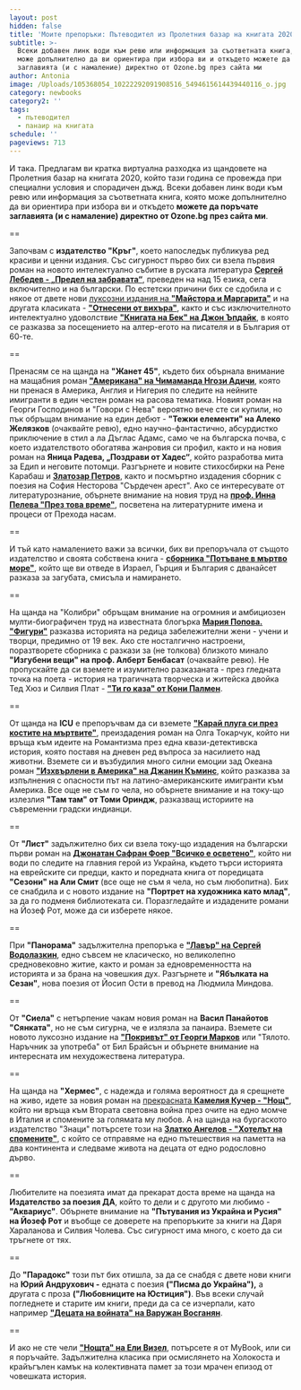 ```yaml
---
layout: post
hidden: false
title: 'Моите препоръки: Пътеводител из Пролетния базар на книгата 2020'
subtitle: >-
  Всеки добавен линк води към ревю или информация за съответната книга, която
  може допълнително да ви ориентира при избора ви и откъдето можете да поръчате
  заглавията (и с намаление) директно от Ozone.bg през сайта ми
author: Antonia
image: /Uploads/105368054_10222292091908516_5494615614439440116_o.jpg
category: newbooks
category2: ''
tags:
  - пътеводител
  - панаир на книгата
schedule: ''
pageviews: 713
---
```

И така. Предлагам ви кратка виртуална разходка из щандовете на Пролетния базар на книгата 2020, който тази година се провежда при специални условия и спорадичен дъжд. Всеки добавен линк води към ревю или информация за съответната книга, която може допълнително да ви ориентира при избора ви и откъдето **можете да поръчате заглавията (и с намаление) директно от Ozone.bg през сайта ми**.

\==

Започвам с **издателство "Кръг"**, коeто напоследък публикува ред красиви и ценни издания. Със сигурност първо бих си взела първия роман на новото интелектуално събитие в руската литература **[Сергей Лебедев - „Предел на забравата“](https://literaturnirazgovori.com/newbooks/2020/06/22/10-58-%D1%81%D1%8A%D0%B1%D0%B8%D1%82%D0%B8%D0%B5%D1%82%D0%BE-%D0%BF%D1%80%D0%B5%D0%B4%D0%B5%D0%BB-%D0%BD%D0%B0-%D0%B7%D0%B0%D0%B1%D1%80%D0%B0%D0%B2%D0%B0%D1%82%D0%B0-%D0%BE%D1%82-%D1%81%D0%B5%D1%80%D0%B3%D0%B5%D0%B9-%D0%BB%D0%B5%D0%B1%D0%B5%D0%B4%D0%B5%D0%B2-%D0%B8%D0%B7%D0%BB%D0%B8%D0%B7%D0%B0-%D0%B8-%D0%BD%D0%B0-%D0%B1%D1%8A%D0%BB%D0%B3%D0%B0%D1%80%D1%81%D0%BA%D0%B8.html)**, преведен на над 15 езика, сега включително и на български. По естетски причини бих се сдобила и с някое от двете нови [луксозни издания на **"Майстора и Маргарита"**](https://literaturnirazgovori.com/interviews/2020/05/12/12-26-%D0%BC%D0%B0%D0%B9%D1%81%D1%82%D0%BE%D1%80%D0%B0-%D0%B8-%D0%BC%D0%B0%D1%80%D0%B3%D0%B0%D1%80%D0%B8%D1%82%D0%B0-%D0%B2-%D0%B4%D0%B2%D0%B5-%D0%B7%D0%B0%D1%81%D0%BB%D1%83%D0%B6%D0%B5%D0%BD%D0%B8-%D0%B1%D0%B8%D0%B1%D0%BB%D0%B8%D0%BE%D1%84%D0%B8%D0%BB%D1%81%D0%BA%D0%B8-%D0%B8%D0%B7%D0%B4%D0%B0%D0%BD%D0%B8%D1%8F-%D0%BD%D0%B0-%D0%B8%D0%B7%D0%B4-%D0%BA%D1%80%D1%8A%D0%B3.html) и на другата класиката - **["Отнесени от вихъра"](https://literaturnirazgovori.com/newbooks/2020/06/12/10-58-%D0%BE%D1%82%D0%BD%D0%B5%D1%81%D0%B5%D0%BD%D0%B8-%D0%BE%D1%82-%D0%B2%D0%B8%D1%85%D1%8A%D1%80%D0%B0-%D0%B2-%D0%BD%D0%BE%D0%B2%D0%BE-%D0%B5%D1%81%D1%82%D0%B5%D1%82%D1%81%D0%BA%D0%BE-%D0%B8%D0%B7%D0%B4%D0%B0%D0%BD%D0%B8%D0%B5-%D0%B2-%D0%B4%D0%B2%D0%B0-%D1%82%D0%BE%D0%BC%D0%B0.html)**, както и със изключителното интелектуално удоволствие **["Книгата на Бек" на Джон Ъпдайк](https://literaturnirazgovori.com/bookreviews/2020/04/28/12-09-%D0%BA%D0%BE%D0%B3%D0%B0%D1%82%D0%BE-%D0%B4%D0%B6%D0%BE%D0%BD-%D1%8A%D0%BF%D0%B4%D0%B0%D0%B9%D0%BA-%D1%81%D1%82%D0%B0%D0%BD%D0%B0-%D1%85%D0%B5%D0%BD%D1%80%D0%B8-%D0%B1%D0%B5%D0%BA-%D0%B8-%D1%81%D0%B5-%D1%80%D0%B0%D0%B7%D1%85%D0%BE%D0%B4%D0%B8-%D0%B8-%D0%B4%D0%BE-%D0%B1%D1%8A%D0%BB%D0%B3%D0%B0%D1%80%D0%B8%D1%8F.html)**, в която се разказва за посещението на алтер-егото на писателя и в България от 60-те.

\==

Пренасям се на щанда на **"Жанет 45"**, където бих обърнала внимание на мащабния роман **["Американа" на Чимаманда Нгози Адичи](https://literaturnirazgovori.com/bookreviews/2020/06/03/10-53-%D1%80%D0%B5%D1%86%D0%B5%D0%BD%D0%B7%D0%B8%D1%8F-%D0%B0%D0%BC%D0%B5%D1%80%D0%B8%D0%BA%D0%B0%D0%BD%D0%B0-na-%D1%87%D0%B8%D0%BC%D0%B0%D0%BC%D0%B0%D0%BD%D0%B4%D0%B0-%D0%BD%D0%B3%D0%BE%D0%B7%D0%B8-%D0%B0%D0%B4%D0%B8%D1%87%D0%B8-%D0%B5%D0%B4%D0%B8%D0%BD-%D1%87%D0%B5%D1%81%D1%82%D0%B5%D0%BD-%D1%80%D0%BE%D0%BC%D0%B0%D0%BD-%D0%BD%D0%B0-%D1%80%D0%B0%D1%81%D0%BE%D0%B2%D0%B0-%D1%82%D0%B5%D0%BC%D0%B0%D1%82%D0%B8%D0%BA%D0%B0.html)**, която ни пренася в Америка, Англия и Нигерия по следите на нейните имигранти в един честен роман на расова тематика. Новият роман на Георги Господинов и "Говори с Нева" вероятно вече сте си купили, но пък обръщам внимание на един дебют - **"Тежки елементи" на Алеко Желязков** (очаквайте ревю), едно научно-фантастично, абсурдистко приключение в стил а ла Дъглас Адамс, само че на българска почва, с което издателството обогатява жанровия си профил, както и на новия роман на **Яница Радева, „Поздрави от Хадес“**, който разработва мита за Едип и неговите потомци. Разгърнете и новите стихосбирки на Рене Карабаш и **[Златозар Петров](https://literaturnirazgovori.com/interviews/2020/06/15/14-01-%D0%B7%D0%BB%D0%B0%D1%82%D0%BE%D0%B7%D0%B0%D1%80-%D0%BF%D0%B5%D1%82%D1%80%D0%BE%D0%B2-%D0%B2-%D1%80%D0%B0%D0%B7%D0%B3%D0%BE%D0%B2%D0%BE%D1%80-%D0%B7%D0%B0-%D0%BF%D0%BE%D1%81%D0%BB%D0%B5%D0%B4%D0%BD%D0%B8%D1%82%D0%B5-%D1%81%D0%B8-%D0%BF%D0%BE%D0%B5%D1%82%D0%B8%D1%87%D0%BD%D0%B8-%D0%BA%D0%BD%D0%B8%D0%B3%D0%B8-%D0%B2%D1%81%D0%B8%D1%87%D0%BA%D0%BE-%D0%B5-%D1%81%D0%BF%D1%80%D0%B0%D0%B2%D0%B5%D0%B4%D0%BB%D0%B8%D0%B2%D0%BE.html)**, както и посмъртно издадения сборник с поезия на София Несторова "Сърдечен арест". Ако се интересувате от литературознание, обърнете внимание на новия труд на **[проф. Инна Пелева "През това време"](https://literaturnirazgovori.com/newbooks/2020/06/13/10-05-%D0%BF%D1%80%D0%B5%D0%B7-%D1%82%D0%BE%D0%B2%D0%B0-%D0%B2%D1%80%D0%B5%D0%BC%D0%B5-%D0%BD%D0%BE%D0%B2%D0%B0-%D0%BA%D0%BD%D0%B8%D0%B3%D0%B0-%D0%BD%D0%B0-%D0%BF%D1%80%D0%BE%D1%84-%D0%B8%D0%BD%D0%BD%D0%B0-%D0%BF%D0%B5%D0%BB%D0%B5%D0%B2%D0%B0-%D0%B7%D0%B0-%D0%BB%D0%B8%D1%82%D0%B5%D1%80%D0%B0%D1%82%D1%83%D1%80%D0%B0%D1%82%D0%B0-%D0%BE%D1%82-%D0%BF%D1%80%D0%B5%D1%85%D0%BE%D0%B4%D0%B0-%D0%B4%D0%BE-%D0%B4%D0%BD%D0%B5%D1%81.html)**, посветена на литературните имена и процеси от Прехода насам.

\==

И тъй като намалението важи за всички, бих ви препоръчала от същото издателство и своята собствена книга - **[сборника "Потъване в мъртво море"](https://literaturnirazgovori.com/category/mybooks)**, който ще ви отведе в Израел, Гърция и България с дванайсет разказа за загубата, смисъла и намирането. 

\==

На щанда на "Колибри" обръщам внимание на огромния и амбициозен мулти-биографичен труд на известната блогърка **[Мария Попова. "Фигури"](https://literaturnirazgovori.com/bookreviews/2020/06/17/13-59-%D1%80%D0%B5%D1%86%D0%B5%D0%BD%D0%B7%D0%B8%D1%8F-%D1%84%D0%B8%D0%B3%D1%83%D1%80%D0%B8-%D1%84%D0%B5%D0%BC%D0%B8%D0%BD%D0%B8%D1%81%D1%82%D0%B8%D1%87%D0%BD%D0%BE-%D1%83%D1%80%D0%B0%D0%BD%D0%B8%D1%87%D0%BD%D0%B0%D1%82%D0%B0-%D0%B8%D1%81%D1%82%D0%BE%D1%80%D0%B8%D1%8F-%D0%BD%D0%B0-%D0%BD%D1%8F%D0%BA%D0%BE%D0%BB%D0%BA%D0%BE-%D0%B7%D0%B0%D0%B1%D0%B5%D0%BB%D0%B5%D0%B6%D0%B8%D1%82%D0%B5%D0%BB%D0%BD%D0%B8-%D0%B6%D0%B5%D0%BD%D0%B8.html)** разказва историята на редица забележителни жени - учени и творци, предимно от 19 век. Ако сте носталгично настроени, поразтворете сборника с разкази за (не толкова) близкото минало **"Изгубени вещи" на проф. Алберт Бенбасат** (очаквайте ревю). Не пропускайте да си вземете и изумително разказаната - през гледната точка на поета - история на трагичната творческа и житейска двойка Тед Хюз и Силвия Плат - **["Ти го каза" от Кони Палмен](https://literaturnirazgovori.com/bookreviews/2020/02/11/11-37-%D1%80%D0%B5%D1%86%D0%B5%D0%BD%D0%B7%D0%B8%D1%8F-%D1%82%D0%B8-%D0%B3%D0%BE-%D0%BA%D0%B0%D0%B7%D0%B0-%D0%B8%D0%BD%D1%82%D0%B8%D0%BC%D0%BD%D0%B0%D1%82%D0%B0-%D0%B8%D1%81%D1%82%D0%BE%D1%80%D0%B8%D1%8F-%D0%BD%D0%B0-%D1%81%D0%B8%D0%BB%D0%B2%D0%B8%D1%8F-%D0%BF%D0%BB%D0%B0%D1%82-%D0%B8-%D1%82%D0%B5%D0%B4-%D1%85%D1%8E%D0%B7-%D0%B2-%D0%BD%D0%B5%D0%B3%D0%BE%D0%B2%D0%B0%D1%82%D0%B0-%D1%84%D0%B8%D0%BA%D1%86%D0%B8%D0%BE%D0%BD%D0%B0%D0%BB%D0%BD%D0%B0-%D0%B8%D0%B7%D0%BF%D0%BE%D0%B2%D0%B5%D0%B4.html)**. 

\==

От щанда на **ICU** е препоръчвам да си вземете **["Карай плуга си през костите на мъртвите"](https://literaturnirazgovori.com/bookreviews/2020/05/26/11-19-%D0%BAa%D1%80%D0%B0%D0%B9-%D0%BF%D0%BB%D1%83%D0%B3%D0%B0-%D1%81%D0%B8-%D0%BF%D1%80%D0%B5%D0%B7-%D0%BA%D0%BE%D1%81%D1%82%D0%B8%D1%82%D0%B5-%D0%BD%D0%B0-%D0%BC%D1%8A%D1%80%D1%82%D0%B2%D0%B8%D1%82%D0%B5-%D1%80%D0%BE%D0%BC%D0%B0%D0%BD%D1%82%D0%B8%D1%87%D0%BD%D0%B8%D1%82%D0%B5-%D0%B8%D0%B4%D0%B5%D0%B8-%D0%B8-%D0%B1%D0%BB%D0%B5%D0%B9%D0%BA-%D0%B2-%D1%80%D0%BE%D0%BC%D0%B0%D0%BD%D0%B0-%D0%BD%D0%B0-%D0%BE%D0%BB%D0%B3%D0%B0-%D1%82%D0%BE%D0%BA%D0%B0%D1%80%D1%87%D1%83%D0%BA.html)**, преиздадения роман на Олга Токарчук, който ни връща към идеите на Романтизма през една квази-детективска история, която поставя на дневен ред въпроса за насилието над животни. Вземете си и възбудилия много силни емоции зад Океана роман **["Изхвърлени в Америка" на Джанин Къминс](https://literaturnirazgovori.com/bookreviews/2020/05/08/11-44-%D0%B8%D0%B7%D1%85%D0%B2%D1%8A%D1%80%D0%BB%D0%B5%D0%BD%D0%B8-%D0%B2-%D0%B0%D0%BC%D0%B5%D1%80%D0%B8%D0%BA%D0%B0-%D1%81%D1%80%D0%B5%D1%89%D1%83-%D0%BE%D0%B1%D0%B2%D0%B8%D0%BD%D0%B5%D0%BD%D0%B8%D1%8F%D1%82%D0%B0-%D1%87%D0%B5-%D0%B5-%D0%BA%D0%B0%D1%84%D1%8F%D0%B2-%D1%80%D0%BE%D0%BC%D0%B0%D0%BD-%D0%B7%D0%B0-%D0%B1%D0%B5%D0%BB%D0%B8-%D1%87%D0%B8%D1%82%D0%B0%D1%82%D0%B5%D0%BB%D0%B8.html)**, който разказва за изпълнения с опасности път на латино-американските имигранти към Америка. Все още не съм го чела, но обърнете внимание и на току-що излезлия **"Там там" от Томи Ориндж**, разказващ историите на съвременни градски индианци. 

\==

От **"Лист"** задължително бих си взела току-що издадения на български първи роман на **[Джонатан Сафран Фоер "Всичко е осветено"](https://literaturnirazgovori.com/newbooks/2020/06/10/12-49-%D0%B2%D1%81%D0%B8%D1%87%D0%BA%D0%BE-%D0%B5-%D0%BE%D1%81%D0%B2%D0%B5%D1%82%D0%B5%D0%BD%D0%BE-%D0%BD%D0%BE%D0%B2-%D1%80%D0%BE%D0%BC%D0%B0%D0%BD-%D0%BE%D1%82-%D0%B4%D0%B6%D0%BE%D0%BD%D0%B0%D1%82%D0%B0%D0%BD-%D1%81%D0%B0%D1%84%D1%80%D0%B0%D0%BD-%D1%84%D0%BE%D0%B5%D1%80-%D0%BD%D0%B0-%D0%B1%D1%8A%D0%BB%D0%B3%D0%B0%D1%80%D1%81%D0%BA%D0%B8.html)**, който ни води по следите на главния герой из Украйна, където търси историята на еврейските си предци, както и поредната книга от поредицата **"Сезони" на Али Смит** (все още не съм я чела, но съм любопитна). Бих се снабдила и с новото издание на **"Портрет на художника като млад"**, за да го подменя библиотеката си. Поразгледайте и издадените романи на Йозеф Рот, може да си изберете някое.

\==

При **"Панорама"** задължителна препоръка е **["Лавър" на Сергей Водолазкин](https://literaturnirazgovori.com/bookreviews/2020/05/19/14-25-%D0%BB%D0%B0%D0%B2%D1%8A%D1%80-%D0%BD%D0%B0-%D0%B5%D0%B2%D0%B3%D0%B5%D0%BD%D0%B8%D0%B9-%D0%B2%D0%BE%D0%B4%D0%BE%D0%BB%D0%B0%D0%B7%D0%BA%D0%B8%D0%BD-%D0%B6%D0%B8%D1%82%D0%B8%D0%B5-%D0%BD%D0%B0-%D0%BA%D0%B0%D0%B5%D1%89-%D1%81%D0%B5-%D0%B3%D1%80%D0%B5%D1%88%D0%BD%D0%B8%D0%BA-%D0%BF%D0%BE-%D1%81%D1%8A%D0%B2%D1%80%D0%B5%D0%BC%D0%B5%D0%BD%D0%BD%D0%BE%D0%BC%D1%83-%D0%B8-%D0%B8%D1%81%D1%82%D0%BE%D1%80%D0%B8%D1%8F-%D0%B7%D0%B0-%D0%B5%D0%B4%D0%BD%D0%BE%D0%B2%D1%80%D0%B5%D0%BC%D0%B5%D0%BD%D0%BD%D0%BE%D1%81%D1%82%D1%82%D0%B0.html)**, едно съвсем не класическо, но великолепно средновековно житие, както и роман за едновременността на историята и за брана на човешкия дух. Разгърнете и **"Ябълката на Сезан"**, нова поезия от Йосип Ости в превод на Людмила Миндова. 

\==

От **"Сиела"** с нетърпение чакам новия роман на **Васил Панайотов "Сянката"**, но не съм сигурна, че е излязла за панаира. Вземете си новото луксозно издание на **["Покривът" от Георги Марков](https://literaturnirazgovori.com/newbooks/2020/03/25/12-54-%D0%BD%D0%BE%D0%B2%D0%BE-%D0%BB%D1%83%D0%BA%D1%81%D0%BE%D0%B7%D0%BD%D0%BE-%D0%B8%D0%B7%D0%B4%D0%B0%D0%BD%D0%B8%D0%B5-%D0%BD%D0%B0-%D0%BF%D0%BE%D0%BA%D1%80%D0%B8%D0%B2%D1%8A%D1%82-%D0%B7%D0%B0%D0%B1%D1%80%D0%B0%D0%BD%D0%B5%D0%BD%D0%B0%D1%82%D0%B0-%D1%82%D0%B2%D0%BE%D1%80%D0%B1%D0%B0-%D0%BD%D0%B0-%D0%B3%D0%B5%D0%BE%D1%80%D0%B3%D0%B8-%D0%BC%D0%B0%D1%80%D0%BA%D0%BE%D0%B2.html)** или "Тялото. Наръчник за употреба" от Бил Брайсън и обърнете внимание на интересната им нехудожествена литература. 

\==

На щанда на **"Хермес"**, с надежда и голяма вероятност да я срещнете на живо, идете за новия роман на [прекрасната **Камелия Кучер - "Нощ"**](https://literaturnirazgovori.com/interviews/2019/09/17/10-31-%D0%BA%D0%B0%D0%BC%D0%B5%D0%BB%D0%B8%D1%8F-%D0%BA%D1%83%D1%87%D0%B5%D1%80-%D0%B7%D0%B0-%D0%BD%D0%BE%D0%B2%D0%B8%D1%8F-%D1%81%D0%B8-%D1%80%D0%BE%D0%BC%D0%B0%D0%BD-%D0%BD%D0%BE%D1%89-%D0%BD%D0%B5-%D0%B5-%D0%B2%D0%BE%D0%B5%D0%BD%D0%B5%D0%BD-%D1%80%D0%BE%D0%BC%D0%B0%D0%BD-%D0%B5-%D1%80%D0%BE%D0%BC%D0%B0%D0%BD-%D0%B7%D0%B0-%D1%87%D0%BE%D0%B2%D0%B5%D1%87%D0%BD%D0%BE%D1%81%D1%82%D1%82%D0%B0-%D0%BF%D1%80%D0%BE%D1%88%D0%BA%D0%B0%D1%82%D0%B0-%D0%B8-%D0%B8%D0%B7%D0%BA%D1%83%D0%BF%D0%BB%D0%B5%D0%BD%D0%B8%D0%B5%D1%82%D0%BE.html), който ни връща към Втората световна война през очите на едно момче в Италия и спомените за голямата му любов. А на щанда на бургаското издателство "Знаци" потърсете този на **[Златко Ангелов - "Хотелът на спомените"](https://literaturnirazgovori.com/bookreviews/2020/01/14/11-31-%D1%80%D0%B5%D1%86%D0%B5%D0%BD%D0%B7%D0%B8%D1%8F-%D1%85%D0%BE%D1%82%D0%B5%D0%BB%D1%8A%D1%82-%D0%BD%D0%B0-%D1%81%D0%BF%D0%BE%D0%BC%D0%B5%D0%BD%D0%B8%D1%82%D0%B5-%D0%BD%D0%B0-%D0%B7%D0%BB%D0%B0%D1%82%D0%BA%D0%BE-%D0%B0%D0%BD%D0%B3%D0%B5%D0%BB%D0%BE%D0%B2-%D1%80%D0%B0%D1%81%D0%BE%D0%B2-%D1%80%D0%BE%D0%BC%D0%B0%D0%BD-%D0%B7%D0%B0-%D0%BB%D0%B8%D0%B1%D0%B8%D0%B4%D0%BE%D1%82%D0%BE-%D0%BA%D0%BE%D0%B5%D1%82%D0%BE-%D1%81%D1%8A%D0%B7%D0%B8%D0%B4%D0%B0%D0%B2%D0%B0-%D0%B8-%D1%80%D1%83%D1%88%D0%B8.html)**, с който се отправяме на едно пътешествия на паметта на два континента и следваме живота на децата от едно родословно дърво.

\==

Любителите на поезията имат да прекарат доста време на щанда на **Издателство за поезия ДА**, който то дели и с другото ми любимо - **"Аквариус"**. Обърнете внимание на **"Пътувания из Украйна и Русия" на Йозеф Рот** и въобще се доверете на препоръките за книги на Даря Хараланова и Силвия Чолева. Със сигурност има много, с което да си тръгнете от тях.

\==

До **"Парадокс"** този път бих отишла, за да се снабдя с двете нови книги на **Юрий Андрухович -** едната с поезия **("Писма до Украйна"),** а другата с проза **("Любовниците на Юстиция")**. Във всеки случай погледнете и старите им книги, преди да са се изчерпали, като например **["Децата на войната" на Варужан Восганян](https://literaturnirazgovori.com/bookreviews/2019/10/18/08-14-%D1%80%D0%B5%D1%86%D0%B5%D0%BD%D0%B7%D0%B8%D1%8F-%D0%B4%D0%B5%D1%86%D0%B0%D1%82%D0%B0-%D0%BD%D0%B0-%D0%B2%D0%BE%D0%B9%D0%BD%D0%B0%D1%82%D0%B0-%D0%B2%D0%B0%D1%80%D1%83%D0%B6%D0%B0%D0%BD-%D0%B2%D0%BE%D1%81%D0%B3%D0%B0%D0%BD%D1%8F%D0%BD-%D0%B0%D0%B1%D1%81%D0%BE%D0%BB%D1%8E%D1%82%D0%BD%D0%BE-%D0%B7%D0%B0%D0%B4%D1%8A%D0%BB%D0%B6%D0%B8%D1%82%D0%B5%D0%BB%D0%B5%D0%BD-%D0%B8%D0%B7%D1%82%D0%BE%D1%87%D0%BD%D0%BE%D0%B5%D0%B2%D1%80%D0%BE%D0%BF%D0%B5%D0%B9%D1%81%D0%BA%D0%B8-%D1%80%D0%BE%D0%BC%D0%B0%D0%BD.html)**.

\==

И ако не сте чели **["Нощта" на Ели Визел](https://literaturnirazgovori.com/bookreviews/2020/06/09/11-36-%D0%BD%D0%BE%D1%89%D1%82%D0%B0-%D0%B7%D0%B0-%D1%81%D0%BC%D1%8A%D1%80%D1%82%D1%82%D0%B0-%D0%BD%D0%B0-%D0%B1%D0%BE%D0%B3%D0%B0-%D0%B8-%D1%81%D0%BC%D1%8A%D1%80%D1%82%D1%82%D0%B0-%D0%BD%D0%B0-%D1%87%D0%BE%D0%B2%D0%B5%D0%BA%D0%B0-%D1%81%D1%80%D0%B5%D0%B4-%D0%BD%D0%B5%D0%BF%D1%80%D0%B5%D0%B4%D1%81%D1%82%D0%B0%D0%B2%D0%B8%D0%BC%D0%BE%D1%82%D0%BE-%D0%B7%D0%BB%D0%BE.html)**, потърсете я от MyBook, или си я поръчайте. Задължителна класика при осмислянето на Холокоста и крайъгълен камък на колективната памет за този мрачен епизод от човешката история.